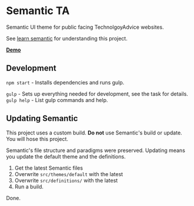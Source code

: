 Semantic TA
===========

Semantic UI theme for public facing TechnolgoyAdvice websites.

See [learn semantic](http://learnsemantic.com/) for understanding this project.

**[Demo](http://technologyadvice.github.io/semantic-ta/)**

## Development

`npm start` - Installs dependencies and runs gulp.

`gulp` - Sets up everything needed for development, see the task for details.  
`gulp help` - List gulp commands and help.

## Updating Semantic
This project uses a custom build.  **Do not** use Semantic's build or update.
You will hose this project.

Semantic's file structure and paradigms were preserved.  Updating means you
update the default theme and the definitions.

1. Get the latest Semantic files
1. Overwrite `src/themes/default` with the latest
1. Overwrite `src/definitions/` with the latest
1. Run a build.

Done.
